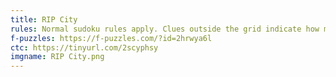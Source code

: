 ```yaml
---
title: RIP City
rules: Normal sudoku rules apply. Clues outside the grid indicate how many numbers are "seen" along the row/column, where being seen occurs when the number is larger than the digits closer to the clue.
f-puzzles: https://f-puzzles.com/?id=2hrwya6l
ctc: https://tinyurl.com/2scyphsy
imgname: RIP City.png
---
```

